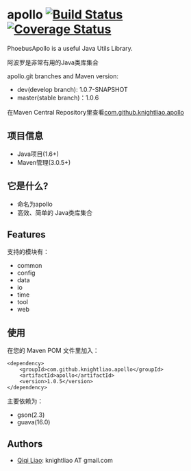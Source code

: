 apollo [![Build Status](https://travis-ci.org/knightliao/apollo.svg?branch=master)](https://travis-ci.org/knightliao/apollo) [![Coverage Status](https://coveralls.io/repos/knightliao/apollo/badge.png)](https://coveralls.io/r/knightliao/apollo)
==============

PhoebusApollo is a useful Java Utils Library.

阿波罗是非常有用的Java类库集合

apollo.git branches and Maven version:

- dev(develop branch): 1.0.7-SNAPSHOT
- master(stable branch)：1.0.6

在Maven Central Repository里查看[com.github.knightliao.apollo](http://search.maven.org/#search%7Cga%7C1%7Ccom.github.knightliao.apollo )


## 项目信息 ##

- Java项目(1.6+)
- Maven管理(3.0.5+)

## 它是什么? ##

- 命名为apollo
- 高效、简单的 Java类库集合

## Features ##

支持的模块有：

- common
- config
- data
- io
- time
- tool 
- web

## 使用 ##

在您的 Maven POM 文件里加入：

    <dependency>
        <groupId>com.github.knightliao.apollo</groupId>
        <artifactId>apollo</artifactId>
        <version>1.0.5</version>
    </dependency>

主要依赖为：

- gson(2.3)
- guava(16.0) 

## Authors ##

- [Qiqi Liao](https://github.com/knightliao): knightliao AT gmail.com

